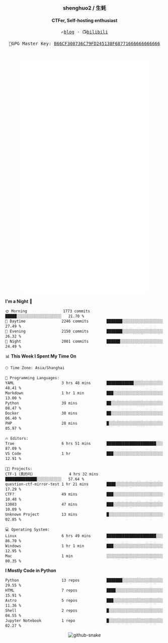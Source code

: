 <h3 align="center"> shenghuo2 / 生蚝 </h3>
<h4 align="center" >CTFer, Self-hosting enthusiast</h3>


<p align="center">
  <samp>
    ✍️<a href="https://blog.shenghuo2.top/">blog</a> -
    📺<a href="https://space.bilibili.com/85894935">bilibili</a>
  </samp>
</p>
<p align="center">
  <samp>
     🔐GPG Master Key: <a align="center" href="https://github.com/shenghuo2.gpg">B66CF308736C79FD245138F68771666666666666</a>
  </samp>
</p>
<br>
<p align="center">
  <a href="https://github.com/shenghuo2">
    <img width="400" align="top" src="https://github.com/shenghuo2/shenghuo2/blob/main/metrics.left.svg" />
  </a>
  <a href="https://github.com/shenghuo2">
    <img width="400" align="top" src="https://github.com/shenghuo2/shenghuo2/blob/main/metrics.right.svg" />
  </a>
</p>


<!--START_SECTION:waka-->
**I'm a Night 🦉** 

```text
🌞 Morning                1773 commits        █████░░░░░░░░░░░░░░░░░░░░   21.70 % 
🌆 Daytime                2246 commits        ███████░░░░░░░░░░░░░░░░░░   27.49 % 
🌃 Evening                2150 commits        ███████░░░░░░░░░░░░░░░░░░   26.32 % 
🌙 Night                  2001 commits        ██████░░░░░░░░░░░░░░░░░░░   24.49 % 
```


📊 **This Week I Spent My Time On** 

```text
🕑︎ Time Zone: Asia/Shanghai

💬 Programming Languages: 
YAML                     3 hrs 48 mins       ████████████░░░░░░░░░░░░░   48.41 % 
Markdown                 1 hr 1 min          ███░░░░░░░░░░░░░░░░░░░░░░   13.00 % 
Python                   39 mins             ██░░░░░░░░░░░░░░░░░░░░░░░   08.47 % 
Docker                   30 mins             ██░░░░░░░░░░░░░░░░░░░░░░░   06.40 % 
PHP                      28 mins             █░░░░░░░░░░░░░░░░░░░░░░░░   05.97 % 

🔥 Editors: 
Trae                     6 hrs 51 mins       ██████████████████████░░░   87.09 % 
VS Code                  1 hr                ███░░░░░░░░░░░░░░░░░░░░░░   12.91 % 

🐱‍💻 Projects: 
CTF-1（真的吗）               4 hrs 32 mins       ██████████████░░░░░░░░░░░   57.64 % 
question-ctf-mirror-test 1 hr 21 mins        ████░░░░░░░░░░░░░░░░░░░░░   17.29 % 
CTF?                     49 mins             ███░░░░░░░░░░░░░░░░░░░░░░   10.48 % 
13083                    47 mins             ███░░░░░░░░░░░░░░░░░░░░░░   10.09 % 
Unknown Project          13 mins             █░░░░░░░░░░░░░░░░░░░░░░░░   02.85 % 

💻 Operating System: 
Linux                    6 hrs 49 mins       ██████████████████████░░░   86.70 % 
Windows                  1 hr 1 min          ███░░░░░░░░░░░░░░░░░░░░░░   12.95 % 
Mac                      1 min               ░░░░░░░░░░░░░░░░░░░░░░░░░   00.35 % 
```

**I Mostly Code in Python** 

```text
Python                   13 repos            ███████░░░░░░░░░░░░░░░░░░   29.55 % 
HTML                     7 repos             ████░░░░░░░░░░░░░░░░░░░░░   15.91 % 
Astro                    5 repos             ███░░░░░░░░░░░░░░░░░░░░░░   11.36 % 
Shell                    2 repos             █░░░░░░░░░░░░░░░░░░░░░░░░   04.55 % 
Jupyter Notebook         1 repo              █░░░░░░░░░░░░░░░░░░░░░░░░   02.27 % 
```




<!--END_SECTION:waka-->


<div align="center">
  <picture>
    <source media="(prefers-color-scheme: dark)" srcset="https://gist.githubusercontent.com/shenghuo2/bfce20b14ab0484cef03bae6e60e0b3a/raw/github-snake-dark.svg" />
    <source media="(prefers-color-scheme: light)" srcset="https://gist.githubusercontent.com/shenghuo2/bfce20b14ab0484cef03bae6e60e0b3a/raw/github-snake.svg" />
    <img alt="github-snake" src="https://gist.githubusercontent.com/shenghuo2/bfce20b14ab0484cef03bae6e60e0b3a/raw/github-snake.svg" />
  </picture>
</div>

<!--
**shenghuo2/shenghuo2** is a ✨ _special_ ✨ repository because its `README.md` (this file) appears on your GitHub profile.

Here are some ideas to get you started:

- 🔭 I’m currently working on ...
- 🌱 I’m currently learning ...
- 👯 I’m looking to collaborate on ...
- 🤔 I’m looking for help with ...
- 💬 Ask me about ...
- 📫 How to reach me: ...
- 😄 Pronouns: ...
- ⚡ Fun fact: ...
-->
